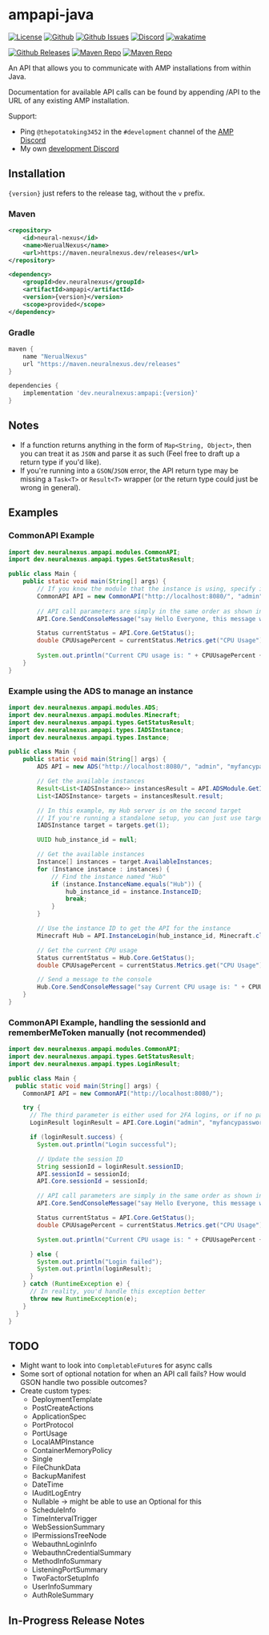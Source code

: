 # ampapi-java

[![License](https://img.shields.io/github/license/p0t4t0sandwich/ampapi-java?color=blue)](https://img.shields.io/github/downloads/p0t4t0sandwich/ampapi-java/LICENSE)
[![Github](https://img.shields.io/github/stars/p0t4t0sandwich/ampapi-java)](https://github.com/p0t4t0sandwich/ampapi-java)
[![Github Issues](https://img.shields.io/github/issues/p0t4t0sandwich/ampapi-java?label=Issues)](https://github.com/p0t4t0sandwich/ampapi-java/issues)
[![Discord](https://img.shields.io/discord/1067482396246683708?color=7289da&logo=discord&logoColor=white)](https://discord.neuralnexus.dev)
[![wakatime](https://wakatime.com/badge/github/p0t4t0sandwich/ampapi-java.svg)](https://wakatime.com/badge/github/p0t4t0sandwich/ampapi-java)

[![Github Releases](https://img.shields.io/github/downloads/p0t4t0sandwich/ampapi-java/total?label=Github&logo=github&color=181717)](https://github.com/p0t4t0sandwich/ampapi-java/releases)
[![Maven Repo](https://img.shields.io/maven-metadata/v?label=Release&metadataUrl=https%3A%2F%2Fmaven.neuralnexus.dev%2Freleases%2Fdev%2Fneuralnexus%2Fampapi%2Fmaven-metadata.xml)](https://maven.neuralnexus.dev/#/releases/dev/neuralnexus/ampapi)
[![Maven Repo](https://img.shields.io/maven-metadata/v?label=Snapshot&metadataUrl=https%3A%2F%2Fmaven.neuralnexus.dev%2Fsnapshots%2Fdev%2Fneuralnexus%2Fampapi%2Fmaven-metadata.xml)](https://maven.neuralnexus.dev/#/snapshots/dev/neuralnexus/ampapi)

An API that allows you to communicate with AMP installations from within Java.

Documentation for available API calls can be found by appending /API to the URL of any existing AMP installation.

Support:

- Ping `@thepotatoking3452` in the `#development` channel of the [AMP Discord](https://discord.gg/cubecoders)
- My own [development Discord](https://discord.neuralnexus.dev/)

## Installation

`{version}` just refers to the release tag, without the `v` prefix.

### Maven

```xml
<repository>
    <id>neural-nexus</id>
    <name>NerualNexus</name>
    <url>https://maven.neuralnexus.dev/releases</url>
</repository>

<dependency>
    <groupId>dev.neuralnexus</groupId>
    <artifactId>ampapi</artifactId>
    <version>{version}</version>
    <scope>provided</scope>
</dependency>
```

### Gradle

```gradle
maven {
    name "NerualNexus"
    url "https://maven.neuralnexus.dev/releases"
}

dependencies {
    implementation 'dev.neuralnexus:ampapi:{version}'
}
```

## Notes

- If a function returns anything in the form of `Map<String, Object>`, then you can treat it as `JSON` and parse it as such (Feel free to draft up a return type if you'd like).
- If you're running into a `GSON`/`JSON` error, the API return type may be missing a `Task<T>` or `Result<T>` wrapper (or the return type could just be wrong in general).

## Examples

### CommonAPI Example

```java
import dev.neuralnexus.ampapi.modules.CommonAPI;
import dev.neuralnexus.ampapi.types.GetStatusResult;

public class Main {
    public static void main(String[] args) {
        // If you know the module that the instance is using, specify it instead of CommonAPI
        CommonAPI API = new CommonAPI("http://localhost:8080/", "admin", "myfancypassword123", "", "");
        
        // API call parameters are simply in the same order as shown in the documentation.
        API.Core.SendConsoleMessage("say Hello Everyone, this message was sent from the Java API!");

        Status currentStatus = API.Core.GetStatus();
        double CPUUsagePercent = currentStatus.Metrics.get("CPU Usage").Percent;
        
        System.out.println("Current CPU usage is: " + CPUUsagePercent + "%");
    }
}
```

### Example using the ADS to manage an instance

```java
import dev.neuralnexus.ampapi.modules.ADS;
import dev.neuralnexus.ampapi.modules.Minecraft;
import dev.neuralnexus.ampapi.types.GetStatusResult;
import dev.neuralnexus.ampapi.types.IADSInstance;
import dev.neuralnexus.ampapi.types.Instance;

public class Main {
    public static void main(String[] args) {
        ADS API = new ADS("http://localhost:8080/", "admin", "myfancypassword123", "", "");

        // Get the available instances
        Result<List<IADSInstance>> instancesResult = API.ADSModule.GetInstances();
        List<IADSInstance> targets = instancesResult.result;

        // In this example, my Hub server is on the second target
        // If you're running a standalone setup, you can just use targets.get(0)
        IADSInstance target = targets.get(1);

        UUID hub_instance_id = null;

        // Get the available instances
        Instance[] instances = target.AvailableInstances;
        for (Instance instance : instances) {
            // Find the instance named "Hub"
            if (instance.InstanceName.equals("Hub")) {
                hub_instance_id = instance.InstanceID;
                break;
            }
        }

        // Use the instance ID to get the API for the instance
        Minecraft Hub = API.InstanceLogin(hub_instance_id, Minecraft.class);

        // Get the current CPU usage
        Status currentStatus = Hub.Core.GetStatus();
        double CPUUsagePercent = currentStatus.Metrics.get("CPU Usage").Percent;

        // Send a message to the console
        Hub.Core.SendConsoleMessage("say Current CPU usage is: " + CPUUsagePercent + "%");
    }
}
```

### CommonAPI Example, handling the sessionId and rememberMeToken manually (not recommended)

```java
import dev.neuralnexus.ampapi.modules.CommonAPI;
import dev.neuralnexus.ampapi.types.GetStatusResult;
import dev.neuralnexus.ampapi.types.LoginResult;

public class Main {
  public static void main(String[] args) {
    CommonAPI API = new CommonAPI("http://localhost:8080/");

    try {
      // The third parameter is either used for 2FA logins, or if no password is specified to use a remembered token from a previous login, or a service login token.
      LoginResult loginResult = API.Core.Login("admin", "myfancypassword123", "", false);

      if (loginResult.success) {
        System.out.println("Login successful");

        // Update the session ID
        String sessionId = loginResult.sessionID;
        API.sessionId = sessionId;
        API.Core.sessionId = sessionId;

        // API call parameters are simply in the same order as shown in the documentation.
        API.Core.SendConsoleMessage("say Hello Everyone, this message was sent from the Java API!");

        Status currentStatus = API.Core.GetStatus();
        double CPUUsagePercent = currentStatus.Metrics.get("CPU Usage").Percent;

        System.out.println("Current CPU usage is: " + CPUUsagePercent + "%");

      } else {
        System.out.println("Login failed");
        System.out.println(loginResult);
      }
    } catch (RuntimeException e) {
      // In reality, you'd handle this exception better
      throw new RuntimeException(e);
    }
  }
}
```

## TODO

- Might want to look into `CompletableFuture`s for async calls
- Some sort of optional notation for when an API call fails? How would GSON handle two possible outcomes?
- Create custom types:
  - DeploymentTemplate
  - PostCreateActions
  - ApplicationSpec
  - PortProtocol
  - PortUsage
  - LocalAMPInstance
  - ContainerMemoryPolicy
  - Single
  - FileChunkData
  - BackupManifest
  - DateTime
  - IAuditLogEntry
  - Nullable -> might be able to use an Optional for this
  - ScheduleInfo
  - TimeIntervalTrigger
  - WebSessionSummary
  - IPermissionsTreeNode
  - WebauthnLoginInfo
  - WebauthnCredentialSummary
  - MethodInfoSummary
  - ListeningPortSummary
  - TwoFactorSetupInfo
  - UserInfoSummary
  - AuthRoleSummary

## In-Progress Release Notes
